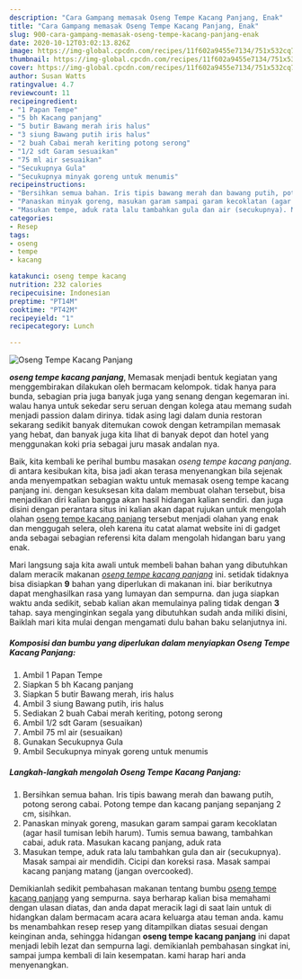 ```yaml
---
description: "Cara Gampang memasak Oseng Tempe Kacang Panjang, Enak"
title: "Cara Gampang memasak Oseng Tempe Kacang Panjang, Enak"
slug: 900-cara-gampang-memasak-oseng-tempe-kacang-panjang-enak
date: 2020-10-12T03:02:13.826Z
image: https://img-global.cpcdn.com/recipes/11f602a9455e7134/751x532cq70/oseng-tempe-kacang-panjang-foto-resep-utama.jpg
thumbnail: https://img-global.cpcdn.com/recipes/11f602a9455e7134/751x532cq70/oseng-tempe-kacang-panjang-foto-resep-utama.jpg
cover: https://img-global.cpcdn.com/recipes/11f602a9455e7134/751x532cq70/oseng-tempe-kacang-panjang-foto-resep-utama.jpg
author: Susan Watts
ratingvalue: 4.7
reviewcount: 11
recipeingredient:
- "1 Papan Tempe"
- "5 bh Kacang panjang"
- "5 butir Bawang merah iris halus"
- "3 siung Bawang putih iris halus"
- "2 buah Cabai merah keriting potong serong"
- "1/2 sdt Garam sesuaikan"
- "75 ml air sesuaikan"
- "Secukupnya Gula"
- "Secukupnya minyak goreng untuk menumis"
recipeinstructions:
- "Bersihkan semua bahan. Iris tipis bawang merah dan bawang putih, potong serong cabai. Potong tempe dan kacang panjang sepanjang 2 cm, sisihkan."
- "Panaskan minyak goreng, masukan garam sampai garam kecoklatan (agar hasil tumisan lebih harum). Tumis semua bawang, tambahkan cabai, aduk rata. Masukan kacang panjang, aduk rata"
- "Masukan tempe, aduk rata lalu tambahkan gula dan air (secukupnya). Masak sampai air mendidih. Cicipi dan koreksi rasa. Masak sampai kacang panjang matang (jangan overcooked)."
categories:
- Resep
tags:
- oseng
- tempe
- kacang

katakunci: oseng tempe kacang 
nutrition: 232 calories
recipecuisine: Indonesian
preptime: "PT14M"
cooktime: "PT42M"
recipeyield: "1"
recipecategory: Lunch

---
```



![Oseng Tempe Kacang Panjang](https://img-global.cpcdn.com/recipes/11f602a9455e7134/751x532cq70/oseng-tempe-kacang-panjang-foto-resep-utama.jpg)

<b><i>oseng tempe kacang panjang</i></b>, Memasak menjadi bentuk kegiatan yang menggembirakan dilakukan oleh bermacam kelompok. tidak hanya para bunda, sebagian pria juga banyak juga yang senang dengan kegemaran ini. walau hanya untuk sekedar seru seruan dengan kolega atau memang sudah menjadi passion dalam dirinya. tidak asing lagi dalam dunia restoran sekarang sedikit banyak ditemukan cowok dengan ketrampilan memasak yang hebat, dan banyak juga kita lihat di banyak depot dan hotel yang menggunakan koki pria sebagai juru masak andalan nya.

Baik, kita kembali ke perihal bumbu masakan <i>oseng tempe kacang panjang</i>. di antara kesibukan kita, bisa jadi akan terasa menyenangkan bila sejenak anda menyempatkan sebagian waktu untuk memasak oseng tempe kacang panjang ini. dengan kesuksesan kita dalam membuat olahan tersebut, bisa menjadikan diri kalian bangga akan hasil hidangan kalian sendiri. dan juga disini dengan perantara situs ini kalian akan dapat rujukan untuk mengolah olahan <u>oseng tempe kacang panjang</u> tersebut menjadi olahan yang enak dan menggugah selera, oleh karena itu catat alamat website ini di gadget anda sebagai sebagian referensi kita dalam mengolah hidangan baru yang enak.




Mari langsung saja kita awali untuk membeli bahan bahan yang dibutuhkan dalam meracik makanan <u><i>oseng tempe kacang panjang</i></u> ini. setidak tidaknya bisa disiapkan <b>9</b> bahan yang diperlukan di makanan ini. biar berikutnya dapat menghasilkan rasa yang lumayan dan sempurna. dan juga siapkan waktu anda sedikit, sebab kalian akan memulainya paling tidak dengan <b>3</b> tahap. saya menginginkan segala yang dibutuhkan sudah anda miliki disini, Baiklah mari kita mulai dengan mengamati dulu bahan baku selanjutnya ini.

<!--inarticleads1-->

##### Komposisi dan bumbu yang diperlukan dalam menyiapkan Oseng Tempe Kacang Panjang:

1. Ambil 1 Papan Tempe
1. Siapkan 5 bh Kacang panjang
1. Siapkan 5 butir Bawang merah, iris halus
1. Ambil 3 siung Bawang putih, iris halus
1. Sediakan 2 buah Cabai merah keriting, potong serong
1. Ambil 1/2 sdt Garam (sesuaikan)
1. Ambil 75 ml air (sesuaikan)
1. Gunakan Secukupnya Gula
1. Ambil Secukupnya minyak goreng untuk menumis




<!--inarticleads2-->

##### Langkah-langkah mengolah Oseng Tempe Kacang Panjang:

1. Bersihkan semua bahan. Iris tipis bawang merah dan bawang putih, potong serong cabai. Potong tempe dan kacang panjang sepanjang 2 cm, sisihkan.
1. Panaskan minyak goreng, masukan garam sampai garam kecoklatan (agar hasil tumisan lebih harum). Tumis semua bawang, tambahkan cabai, aduk rata. Masukan kacang panjang, aduk rata
1. Masukan tempe, aduk rata lalu tambahkan gula dan air (secukupnya). Masak sampai air mendidih. Cicipi dan koreksi rasa. Masak sampai kacang panjang matang (jangan overcooked).




Demikianlah sedikit pembahasan makanan tentang bumbu <u>oseng tempe kacang panjang</u> yang sempurna. saya berharap kalian bisa memahami dengan ulasan diatas, dan anda dapat meracik lagi di saat lain untuk di hidangkan dalam bermacam acara acara keluarga atau teman anda. kamu bs menambahkan resep resep yang ditampilkan diatas sesuai dengan keinginan anda, sehingga hidangan <b>oseng tempe kacang panjang</b> ini dapat menjadi lebih lezat dan sempurna lagi. demikianlah pembahasan singkat ini, sampai jumpa kembali di lain kesempatan. kami harap hari anda menyenangkan.
